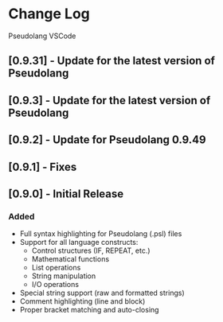 # Change Log

Pseudolang VSCode

## [0.9.31] - Update for the latest version of Pseudolang

## [0.9.3] - Update for the latest version of Pseudolang

## [0.9.2] - Update for Pseudolang 0.9.49

## [0.9.1] - Fixes

## [0.9.0] - Initial Release

### Added

- Full syntax highlighting for Pseudolang (.psl) files
- Support for all language constructs:
  - Control structures (IF, REPEAT, etc.)
  - Mathematical functions
  - List operations
  - String manipulation
  - I/O operations
- Special string support (raw and formatted strings)
- Comment highlighting (line and block)
- Proper bracket matching and auto-closing